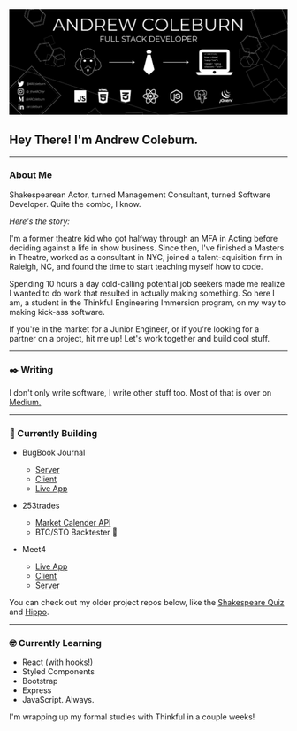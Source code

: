 <img src='AcTripBanner.png' />


## Hey There! I'm Andrew Coleburn.
---
### About Me
Shakespearean Actor, turned Management Consultant, turned Software Developer. Quite the combo, I know. 

*Here's the story:* 

I'm a former theatre kid who got halfway through an MFA in Acting before deciding against a life in show business. Since then, I've finished a Masters in Theatre, worked as a consultant in NYC, joined a talent-aquisition firm in Raleigh, NC, and found the time to start teaching myself how to code.

Spending 10 hours a day cold-calling potential job seekers made me realize I wanted to do work that resulted in actually making something. So here I am, a student in the Thinkful Engineering Immersion program, on my way to making kick-ass software.

If you're in the market for a Junior Engineer, or if you're looking for a partner on a project, hit me up! Let's work together and build cool stuff.

----
### :black_nib: Writing

I don't only write software, I write other stuff too. Most of that is over on [Medium.](https://arcoleburn.medium.com/)

---
### :hammer: Currently Building

- BugBook Journal
    - [Server](https://github.com/arcoleburn/bugbook-server)
    - [Client](https://github.com/arcoleburn/bugbook-client)
    - [Live App](https://bugbookjournal.com)

- 253trades 
    - [Market Calender API](https://github.com/arcoleburn/marketCalendarAPI)
    - BTC/STO Backtester :shushing_face:
    
- Meet4
    - [Live App](https://meet4.xyz)
    - [Client](https://github.com/arcoleburn/meet4-client)
    - [Server](https://github.com/arcoleburn/meet4-server)


You can check out my older project repos below, like the [Shakespeare Quiz](https://arcoleburn.github.io/ACRSQuizApp/) and [Hippo](https://arcoleburn.github.io/bookmarks-app/).

---
### :nerd_face: Currently Learning
- React  (with hooks!)
- Styled Components
- Bootstrap
- Express 
- JavaScript. Always. 

I'm wrapping up my formal studies with Thinkful in a couple weeks! 
<!--
**arcoleburn/arcoleburn** is a ✨ _special_ ✨ repository because its `README.md` (this file) appears on your GitHub profile.

Here are some ideas to get you started:

- 🔭 I’m currently working on ...
- 🌱 I’m currently learning ...
- 👯 I’m looking to collaborate on ...
- 🤔 I’m looking for help with ...
- 💬 Ask me about ...
- 📫 How to reach me: ...
- 😄 Pronouns: ...
- ⚡ Fun fact: ...
-->
